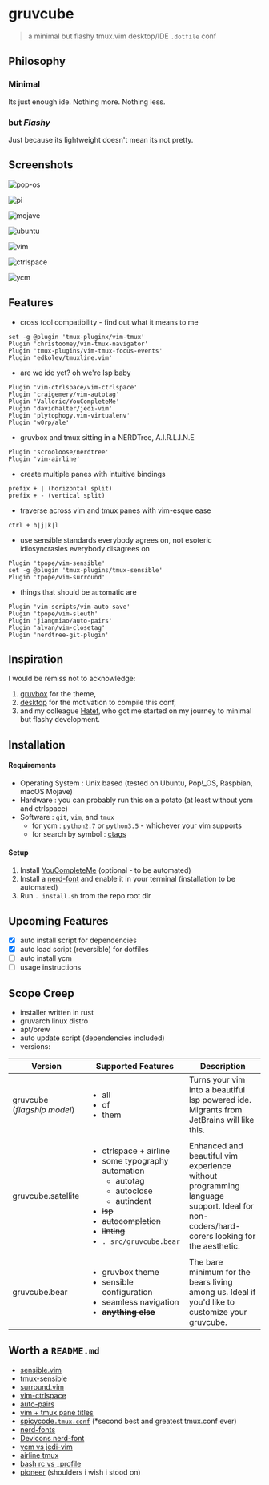 gruvcube
========
> a minimal but flashy tmux.vim desktop/IDE `.dotfile` conf

Philosophy
---------

### Minimal
Its just enough ide. Nothing more. Nothing less.

### but *Flashy*
Just because its lightweight doesn't mean its not pretty.

Screenshots
-----------

![pop-os](https://i.imgur.com/JZ5HOu4.png)

![pi](https://i.imgur.com/SuMosQq.png)

![mojave](https://i.imgur.com/tIroG4i.jpg)

![ubuntu](https://i.imgur.com/bbH41Wl.png)

![vim](https://i.imgur.com/wKFX8IN.png)

![ctrlspace](https://i.imgur.com/H7NKywQ.png)

![ycm](https://i.imgur.com/ro0MCP7.jpg)

Features
--------

* cross tool compatibility - find out what it means to me
```
set -g @plugin 'tmux-pluginx/vim-tmux'
Plugin 'christoomey/vim-tmux-navigator'
Plugin 'tmux-plugins/vim-tmux-focus-events'
Plugin 'edkolev/tmuxline.vim'
```
* are we ide yet? oh we're lsp baby
```
Plugin 'vim-ctrlspace/vim-ctrlspace'
Plugin 'craigemery/vim-autotag'
Plugin 'Valloric/YouCompleteMe'
Plugin 'davidhalter/jedi-vim'
Plugin 'plytophogy.vim-virtualenv'
Plugin 'w0rp/ale'
```
* gruvbox and tmux sitting in a NERDTree, A.I.R.L.I.N.E
```
Plugin 'scrooloose/nerdtree'
Plugin 'vim-airline'
```
* create multiple panes with intuitive bindings
```
prefix + | (horizontal split)
prefix + - (vertical split)
```
* traverse across vim and tmux panes with vim-esque ease
```
ctrl + h|j|k|l
```
* use sensible standards everybody agrees on, not esoteric idiosyncrasies everybody disagrees on
```
Plugin 'tpope/vim-sensible'
set -g @plugin 'tmux-plugins/tmux-sensible'
Plugin 'tpope/vim-surround'
```
* things that should be `auto`matic are
```
Plugin 'vim-scripts/vim-auto-save'
Plugin 'tpope/vim-sleuth'
Plugin 'jiangmiao/auto-pairs'
Plugin 'alvan/vim-closetag'
Plugin 'nerdtree-git-plugin'
```

Inspiration
-----------

I would be remiss not to acknowledge:
1. [gruvbox](https://github.com/morhetz/gruvbox) for the theme,
2. [desktop](https://www.reddit.com/r/desktops/) for the motivation to compile this conf,
3. and my colleague [Hatef](https://github.com/wildthingz), who got me started on my journey to minimal but flashy development.

Installation
------------

#### Requirements

* Operating System : Unix based (tested on Ubuntu, Pop!\_OS, Raspbian, macOS Mojave)
* Hardware : you can probably run this on a potato (at least without ycm and ctrlspace)
* Software : `git`, `vim`, and `tmux`
  * for ycm : `python2.7` or `python3.5` - whichever your vim supports
  * for search by symbol : [ctags](https://github.com/universal-ctags/ctags/blob/master/docs/autotools.rst)

#### Setup

1. Install [YouCompleteMe](https://github.com/ycm-core/YouCompleteMe) (optional - to be automated)
2. Install a [nerd-font](http://nerdfonts.com/) and enable it in your terminal (installation to be automated)  
3. Run `. install.sh` from the repo root dir

Upcoming Features
-----------------

- [x] auto install script for dependencies
- [x] auto load script (reversible) for dotfiles
- [ ] auto install ycm
- [ ] usage instructions

Scope Creep
-----------

* installer written in rust
* gruvarch linux distro
* apt/brew
* auto update script (dependencies included)
* versions:
<table>
  <thead>
    <tr>
      <th>Version</th> <th>Supported Features</th> <th>Description</th>
  </tr>
  </thead>
  <tbody>
    <tr>
      <td>gruvcube (<em>flagship model</em>)</td>
      <td>
        <ul>
          <li>all</li>
          <li>of</li>
          <li>them</li>
        </ul>
      <td>
        Turns your vim into a beautiful lsp powered ide.
        Migrants from JetBrains will like this.
      </td>
    </tr>
    <tr>
      <td>gruvcube.satellite</td>
      <td>
        <ul>
          <li>ctrlspace + airline </li>
          <li>some typography automation
            <ul>
              <li>autotag</li>
              <li>autoclose</li>
              <li>autindent</li>
            </ul>
          </li>
          <li><strike>lsp</strike></li>
          <li><strike>autocompletion</strike></li>
          <li><strike>linting</strike></li>
          <li><code>.&#160;src/gruvcube.bear</code></td>
      <td>
        Enhanced and beautiful vim experience without programming language support.
        Ideal for non-coders/hard-corers looking for the aesthetic.
      </td>
    </tr>
    <tr>
      <td>gruvcube.bear</td>
      <td>
        <ul>
          <li>gruvbox theme</li>
          <li>sensible configuration</li>
          <li>seamless navigation</li>
          <li><strike><strong>anything else</strong></strike></li>
        </ul>
      <td>
        The bare minimum for the bears living among us.
        Ideal if you'd like to customize your gruvcube.
      </td>
    </tr>
  </tbody>
</table>

Worth a `README.md`
-------------------

* [sensible.vim](https://github.com/tpope/vim-sensible)
* [tmux-sensible](https://github.com/tmux-plugins/tmux-sensible)
* [surround.vim](https://github.com/tpope/vim-surround)
* [vim-ctrlspace](https://github.com/vim-ctrlspace/vim-ctrlspace)
* [auto-pairs](https://github.com/jiangmiao/auto-pairs)
* [vim + tmux pane titles](https://stackoverflow.com/questions/15123477/tmux-tabs-with-name-of-file-open-in-vim/15842066#15842066)
* [spicycode`.tmux.conf`](https://gist.github.com/spicycode/1229612) (\*second best and greatest tmux.conf ever)
* [nerd-fonts](https://github.com/ryanoasis/nerd-fonts)
* [Devicons nerd-font](https://github.com/ryanoasis/vim-devicons/wiki/Installation)
* [ycm vs jedi-vim](https://github.com/davidhalter/jedi-vim/issues/119)
* [airline tmux](https://github.com/vim-airline/vim-airline/issues/829)
* [bash rc vs \_profile](https://superuser.com/a/244990)
* [pioneer](https://gist.github.com/tarruda/5158535) (shoulders i wish i stood on)

